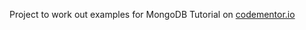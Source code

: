 Project to work out examples for MongoDB Tutorial on [codementor.io](https://www.codementor.io/pmbanugo/working-with-mongodb-in-net-1-basics-g4frivcvz)